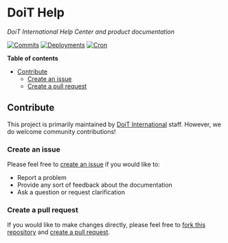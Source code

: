 # DoiT Help

_DoiT International Help Center and product documentation_

[![Commits][actions-commits-img]][actions-commits-workflow] [![Deployments][actions-deployments-img]][actions-deployments-workflow] [![Cron][actions-cron-img]][actions-cron-workflow]

[actions-commits-img]: https://github.com/doitintl/docs/actions/workflows/commits.yaml/badge.svg
[actions-commits-workflow]: https://github.com/doitintl/docs/actions/workflows/commits.yaml

[actions-deployments-img]: https://github.com/doitintl/docs/actions/workflows/deployments.yaml/badge.svg
[actions-deployments-workflow]: https://github.com/doitintl/docs/actions/workflows/deployments.yaml

[actions-cron-img]: https://github.com/doitintl/docs/actions/workflows/cron.yaml/badge.svg
[actions-cron-workflow]: https://github.com/doitintl/docs/actions/workflows/cron.yaml

**Table of contents**

- [Contribute](#contribute)
  - [Create an issue](#create-an-issue)
  - [Create a pull request](#create-a-pull-request)

## Contribute

This project is primarily maintained by [DoiT International][doit-org] staff. However, we do welcome community contributions!

### Create an issue

Please feel free to [create an issue][issues] if you would like to:

- Report a problem
- Provide any sort of feedback about the documentation
- Ask a question or request clarification

### Create a pull request

If you would like to make changes directly, please feel free to [fork this repository][fork] and [create a pull request][pr].

[doit-org]: https://github.com/doitintl/
[issues]: https://github.com/doitintl/cmp-docs/issues
[markdown]: https://docs.gitbook.com/editing-content/markdown
[fork]: https://docs.github.com/en/get-started/quickstart/fork-a-repo
[pr]: https://docs.github.com/en/github/collaborating-with-pull-requests

